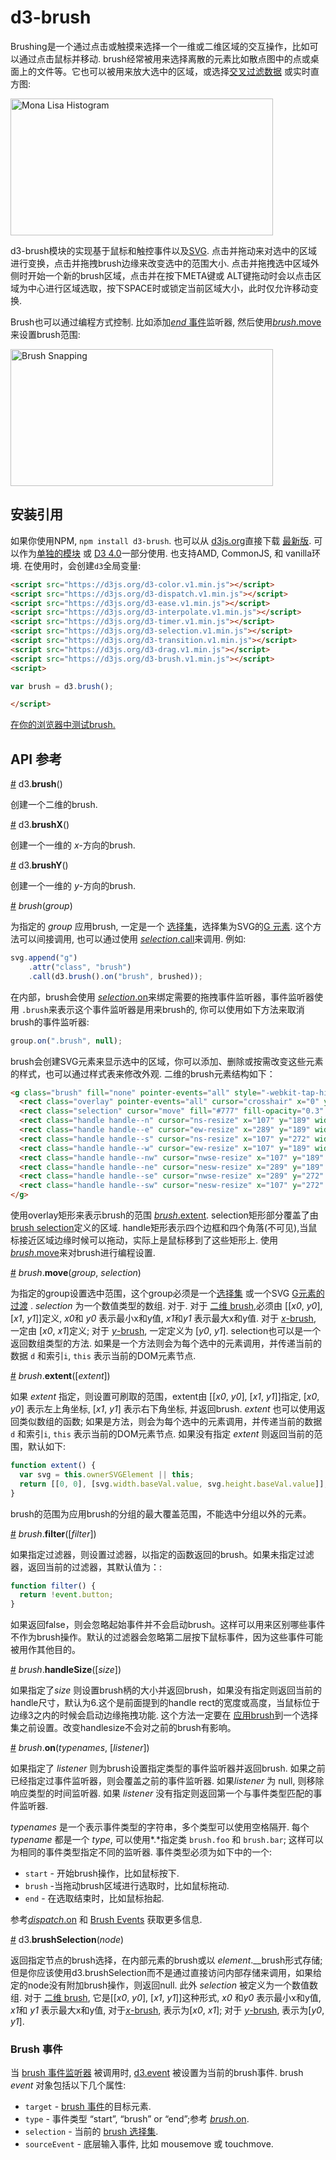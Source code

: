 # d3-brush
Brushing是一个通过点击或触摸来选择一个一维或二维区域的交互操作，比如可以通过点击鼠标并移动. brush经常被用来选择离散的元素比如散点图中的点或桌面上的文件等。它也可以被用来放大选中的区域，或选择[交叉过滤数据](http://square.github.io/crossfilter/) 或实时直方图:

[<img alt="Mona Lisa Histogram" src="https://raw.githubusercontent.com/d3/d3-brush/master/img/mona-lisa.jpg" width="420" height="219">](http://bl.ocks.org/mbostock/0d20834e3d5a46138752f86b9b79727e)

d3-brush模块的实现基于鼠标和触控事件以及[SVG](https://www.w3.org/TR/SVG/). 点击并拖动来对选中的区域进行变换，点击并拖拽brush边缘来改变选中的范围大小. 点击并拖拽选中区域外侧时开始一个新的brush区域，点击并在按下META键或 ALT键拖动时会以点击区域为中心进行区域选取，按下SPACE时或锁定当前区域大小，此时仅允许移动变换.

Brush也可以通过编程方式控制. 比如添加[*end* 事件](#brush-events)监听器, 然后使用[*brush*.move](#brush_move)来设置brush范围:

[<img alt="Brush Snapping" src="https://raw.githubusercontent.com/d3/d3-brush/master/img/snapping.png" width="420" height="219">](http://bl.ocks.org/mbostock/6232537)

## 安装引用

如果你使用NPM, `npm install d3-brush`. 也可以从 [d3js.org](https://d3js.org)直接下载 [最新版](https://github.com/d3/d3-brush/releases/latest).  可以作为[单独的模块](https://d3js.org/d3-brush.v1.min.js) 或 [D3 4.0](https://github.com/d3/d3)一部分使用. 也支持AMD, CommonJS, 和 vanilla环境. 在使用时，会创建`d3`全局变量:

```html
<script src="https://d3js.org/d3-color.v1.min.js"></script>
<script src="https://d3js.org/d3-dispatch.v1.min.js"></script>
<script src="https://d3js.org/d3-ease.v1.min.js"></script>
<script src="https://d3js.org/d3-interpolate.v1.min.js"></script>
<script src="https://d3js.org/d3-timer.v1.min.js"></script>
<script src="https://d3js.org/d3-selection.v1.min.js"></script>
<script src="https://d3js.org/d3-transition.v1.min.js"></script>
<script src="https://d3js.org/d3-drag.v1.min.js"></script>
<script src="https://d3js.org/d3-brush.v1.min.js"></script>
<script>

var brush = d3.brush();

</script>
```

[在你的浏览器中测试brush.](https://tonicdev.com/npm/d3-brush)

## API 参考

<a href="#brush" name="brush">#</a> d3.<b>brush</b>()

创建一个二维的brush.

<a href="#brushX" name="brushX">#</a> d3.<b>brushX</b>()

创建一个一维的 *x*-方向的brush.

<a href="#brushY" name="brushY">#</a> d3.<b>brushY</b>()

创建一个一维的 *y*-方向的brush.

<a href="#_brush" name="_brush">#</a> <i>brush</i>(<i>group</i>)

为指定的 *group* 应用brush, 一定是一个 [选择集](https://github.com/d3/d3-selection)，选择集为SVG的[G 元素](https://www.w3.org/TR/SVG/struct.html#Groups). 这个方法可以间接调用, 也可以通过使用 [*selection*.call](https://github.com/d3/d3-selection#selection_call)来调用. 例如:

```js
svg.append("g")
    .attr("class", "brush")
    .call(d3.brush().on("brush", brushed));
```
在内部，brush会使用 [*selection*.on](https://github.com/d3/d3-selection#selection_on)来绑定需要的拖拽事件监听器，事件监听器使用 `.brush`来表示这个事件监听器是用来brush的, 你可以使用如下方法来取消brush的事件监听器:

```js
group.on(".brush", null);
```
brush会创建SVG元素来显示选中的区域，你可以添加、删除或按需改变这些元素的样式，也可以通过样式表来修改外观. 二维的brush元素结构如下：

```html
<g class="brush" fill="none" pointer-events="all" style="-webkit-tap-highlight-color: rgba(0, 0, 0, 0);">
  <rect class="overlay" pointer-events="all" cursor="crosshair" x="0" y="0" width="960" height="500"></rect>
  <rect class="selection" cursor="move" fill="#777" fill-opacity="0.3" stroke="#fff" shape-rendering="crispEdges" x="112" y="194" width="182" height="83"></rect>
  <rect class="handle handle--n" cursor="ns-resize" x="107" y="189" width="192" height="10"></rect>
  <rect class="handle handle--e" cursor="ew-resize" x="289" y="189" width="10" height="93"></rect>
  <rect class="handle handle--s" cursor="ns-resize" x="107" y="272" width="192" height="10"></rect>
  <rect class="handle handle--w" cursor="ew-resize" x="107" y="189" width="10" height="93"></rect>
  <rect class="handle handle--nw" cursor="nwse-resize" x="107" y="189" width="10" height="10"></rect>
  <rect class="handle handle--ne" cursor="nesw-resize" x="289" y="189" width="10" height="10"></rect>
  <rect class="handle handle--se" cursor="nwse-resize" x="289" y="272" width="10" height="10"></rect>
  <rect class="handle handle--sw" cursor="nesw-resize" x="107" y="272" width="10" height="10"></rect>
</g>
```
使用overlay矩形来表示brush的范围 [*brush*.extent](#brush_extent). selection矩形部分覆盖了由 [brush selection](#brushSelection)定义的区域. handle矩形表示四个边框和四个角落(不可见),当鼠标接近区域边缘时候可以拖动，实际上是鼠标移到了这些矩形上. 使用 [*brush*.move](#brush_move)来对brush进行编程设置.

<a href="#brush_move" name="brush_move">#</a> <i>brush</i>.<b>move</b>(<i>group</i>, <i>selection</i>)

为指定的group设置选中范围，这个group必须是一个[选择集](https://github.com/d3/d3-selection) 或一个SVG [G元素的](https://www.w3.org/TR/SVG/struct.html#Groups)[过渡](https://github.com/d3/d3-transition) . *selection* 为一个数值类型的数组. 对于. 对于 [二维 brush](#brush),必须由 [[*x0*, *y0*], [*x1*, *y1*]]定义,  *x0*和 *y0* 表示最小x和y值, *x1*和*y1* 表示最大x和y值. 对于 [*x*-brush](#brushX), 一定由 [*x0*, *x1*]定义; 对于 [*y*-brush](#brushY), 一定定义为 [*y0*, *y1*]. selection也可以是一个返回数组类型的方法. 如果是一个方法则会为每个选中的元素调用，并传递当前的数据 `d` 和索引`i`,  `this` 表示当前的DOM元素节点. 

<a href="#brush_extent" name="brush_extent">#</a> <i>brush</i>.<b>extent</b>([<i>extent</i>])

如果 *extent* 指定，则设置可刷取的范围，extent由 [[*x0*, *y0*], [*x1*, *y1*]]指定,  [*x0*, *y0*] 表示左上角坐标, [*x1*, *y1*] 表示右下角坐标, 并返回brush. *extent* 也可以使用返回类似数组的函数; 如果是方法，则会为每个选中的元素调用，并传递当前的数据 `d` 和索引`i`,  `this` 表示当前的DOM元素节点. 如果没有指定 *extent* 则返回当前的范围，默认如下:

```js
function extent() {
  var svg = this.ownerSVGElement || this;
  return [[0, 0], [svg.width.baseVal.value, svg.height.baseVal.value]];
}
```

brush的范围为应用brush的分组的最大覆盖范围，不能选中分组以外的元素。

<a href="#brush_filter" name="brush_filter">#</a> <i>brush</i>.<b>filter</b>([<i>filter</i>])

如果指定过滤器，则设置过滤器，以指定的函数返回的brush。如果未指定过滤器，返回当前的过滤器，其默认值为：:

```js
function filter() {
  return !event.button;
}
```
如果返回false，则会忽略起始事件并不会启动brush。这样可以用来区别哪些事件不作为brush操作。默认的过滤器会忽略第二层按下鼠标事件，因为这些事件可能被用作其他目的。

<a href="#brush_handleSize" name="brush_handleSize">#</a> <i>brush</i>.<b>handleSize</b>([<i>size</i>])

如果指定了*size* 则设置brush柄的大小并返回brush，如果没有指定则返回当前的handle尺寸，默认为6.这个是前面提到的handle rect的宽度或高度，当鼠标位于边缘3之内的时候会启动边缘拖拽功能. 这个方法一定要在 [应用brush](#_brush)到一个选择集之前设置。改变handlesize不会对之前的brush有影响。

<a href="#brush_on" name="brush_on">#</a> <i>brush</i>.<b>on</b>(<i>typenames</i>, [<i>listener</i>])

如果指定了 *listener* 则为brush设置指定类型的事件监听器并返回brush. 如果之前已经指定过事件监听器，则会覆盖之前的事件监听器. 如果*listener* 为 null, 则移除响应类型的时间监听器. 如果 *listener* 没有指定则返回第一个与事件类型匹配的事件监听器. 

*typenames* 是一个表示事件类型的字符串，多个类型可以使用空格隔开. 每个 *typename* 都是一个 *type*, 可以使用*.*指定类 `brush.foo` 和 `brush.bar`; 这样可以为相同的事件类型指定不同的监听器. 事件类型必须为如下中的一个:

* `start` - 开始brush操作，比如鼠标按下.
* `brush` -当拖动brush区域进行选取时，比如鼠标拖动.
* `end` - 在选取结束时，比如鼠标抬起.

参考[*dispatch*.on](https://github.com/d3/d3-dispatch#dispatch_on) 和 [Brush Events](#brush-events) 获取更多信息.

<a href="#brushSelection" name="brushSelection">#</a> d3.<b>brushSelection</b>(<i>node</i>)

返回指定节点的brush选择，在内部元素的brush或以 *element*.\_\_brush形式存储; 但是你应该使用d3.brushSelection而不是通过直接访问内部存储来调用，如果给定的node没有附加brush操作，则返回null. 此外 *selection* 被定义为一个数值数组. 对于 [二维 brush](#brush), 它是[[*x0*, *y0*], [*x1*, *y1*]]这种形式,  *x0* 和*y0* 表示最小x和y值, *x1*和 *y1* 表示最大x和y值, 对于[*x*-brush](#brushX), 表示为[*x0*, *x1*]; 对于 [*y*-brush](#brushY), 表示为[*y0*, *y1*].

### Brush 事件

当 [brush 事件监听器](#brush_on) 被调用时, [d3.event](https://github.com/d3/d3-selection#event) 被设置为当前的brush事件. brush *event* 对象包括以下几个属性:

* `target` -  [brush 事件](#brush)的目标元素.
* `type` - 事件类型 “start”, “brush” or “end”;参考 [*brush*.on](#brush_on).
* `selection` - 当前的 [brush 选择集](#brushSelection).
* `sourceEvent` - 底层输入事件, 比如 mousemove 或 touchmove.
